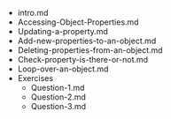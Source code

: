 - intro.md
- Accessing-Object-Properties.md
- Updating-a-property.md
- Add-new-properties-to-an-object.md
- Deleting-properties-from-an-object.md
- Check-property-is-there-or-not.md
- Loop-over-an-object.md
- Exercises
    - Question-1.md
    - Question-2.md
    - Question-3.md
